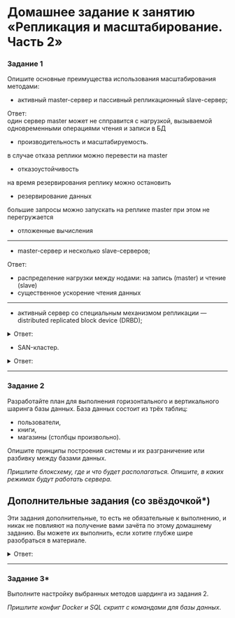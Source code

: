 # Домашнее задание к занятию «Репликация и масштабирование. Часть 2»

### Задание 1

Опишите основные преимущества использования масштабирования методами:

- активный master-сервер и пассивный репликационный slave-сервер;

 Ответ:  
один сервер master может не спправится с нагрузкой, вызываемой одновременными операциями чтения и записи в БД
 - производительность и масштабируемость.
   
в случае отказа реплики можно перевести на master
 - отказоустойчивость

на время резервирования реплику можно остановить
 - резервирование данных

большие запросы можно запускать на реплике master при этом не перегружается   
 - отложенные вычисления

--- 
 
- master-сервер и несколько slave-серверов;
  
Ответ:  
- распределение нагрузки между нодами: на запись (master) и чтение (slave)
- существенное ускорение чтения данных

---

- активный сервер со специальным механизмом репликации — distributed replicated block device (DRBD);

<details> 
<summary> Ответ:  </summary>

               - для СУБД по сути единое хранилище с расширяемым и реплициуемым хранилищем, за которым следит модуль ядра
</details>  
  
- SAN-кластер.

<details> 
<summary> Ответ:  </summary>

</details>    

---

### Задание 2


Разработайте план для выполнения горизонтального и вертикального шаринга базы данных. База данных состоит из трёх таблиц: 

- пользователи, 
- книги, 
- магазины (столбцы произвольно). 

Опишите принципы построения системы и их разграничение или разбивку между базами данных.

*Пришлите блоксхему, где и что будет располагаться. Опишите, в каких режимах будут работать сервера.* 

## Дополнительные задания (со звёздочкой*)
Эти задания дополнительные, то есть не обязательные к выполнению, и никак не повлияют на получение вами зачёта по этому домашнему заданию. Вы можете их выполнить, если хотите глубже шире разобраться в материале.

<details> 
<summary> Ответ:  </summary>

</details>

---
### Задание 3*

Выполните настройку выбранных методов шардинга из задания 2.

*Пришлите конфиг Docker и SQL скрипт с командами для базы данных*.
